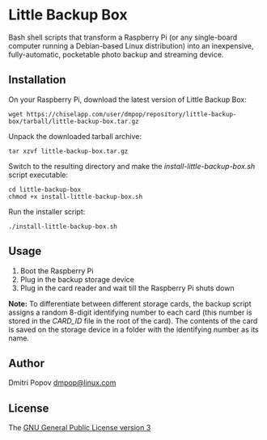 # Little Backup Box

Bash shell scripts that transform a Raspberry Pi (or any single-board computer running a Debian-based Linux distribution) into an inexpensive, fully-automatic, pocketable photo backup and streaming device.

## Installation

On your Raspberry Pi, download the latest version of Little Backup Box:

    wget https://chiselapp.com/user/dmpop/repository/little-backup-box/tarball/little-backup-box.tar.gz

Unpack the downloaded tarball archive:

    tar xzvf little-backup-box.tar.gz

Switch to the resulting directory and make the *install-little-backup-box.sh* script executable:

```
cd little-backup-box
chmod +x install-little-backup-box.sh
```

Run the installer script:

    ./install-little-backup-box.sh

## Usage

1. Boot the Raspberry Pi
2. Plug in the backup storage device
3. Plug in the card reader and wait till the Raspberry Pi shuts down

**Note:** To differentiate between different storage cards, the backup script assigns a random 8-digit identifying number to each card (this number is stored in the *CARD_ID* file in the root of the card). The contents of the card is saved on the storage device in a folder with the identifying number as its name.

## Author

Dmitri Popov [dmpop@linux.com](mailto:dmpop@linux.com)

## License

The [GNU General Public License version 3](http://www.gnu.org/licenses/gpl-3.0.en.html)
